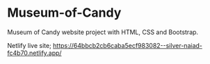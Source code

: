 # Museum-of-Candy
Museum of Candy website project with HTML, CSS and Bootstrap.

Netlify live site; https://64bbcb2cb6caba5ecf983082--silver-naiad-fc4b70.netlify.app/
